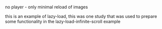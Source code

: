 no player - only minimal reload of images

this is an example of lazy-load, this was one study that was
used to prepare some functionality in the lazy-load-infinite-scroll example 
